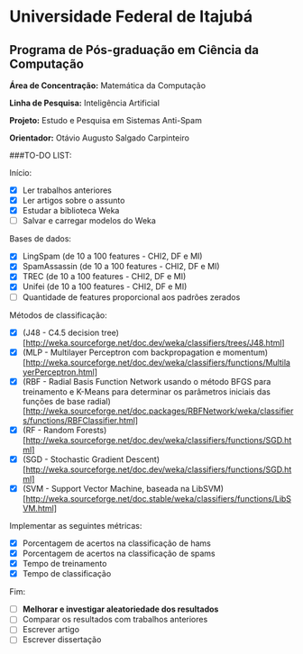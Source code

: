 # Universidade Federal de Itajubá
## Programa de Pós-graduação em Ciência da Computação

**Área de Concentração:** Matemática da Computação

**Linha de Pesquisa:** Inteligência Artificial

**Projeto:** Estudo e Pesquisa em Sistemas Anti-Spam

**Orientador:** Otávio Augusto Salgado Carpinteiro

###TO-DO LIST:

Início:
- [x] Ler trabalhos anteriores
- [x] Ler artigos sobre o assunto
- [x] Estudar a biblioteca Weka
- [ ] Salvar e carregar modelos do Weka

Bases de dados:
- [x] LingSpam (de 10 a 100 features - CHI2, DF e MI)
- [x] SpamAssassin (de 10 a 100 features - CHI2, DF e MI)
- [x] TREC (de 10 a 100 features - CHI2, DF e MI)
- [x] Unifei (de 10 a 100 features - CHI2, DF e MI)
- [ ] Quantidade de features proporcional aos padrões zerados

Métodos de classificação:
- [x] (J48 - C4.5 decision tree)[http://weka.sourceforge.net/doc.dev/weka/classifiers/trees/J48.html]
- [x] (MLP - Multilayer Perceptron com backpropagation e momentum) [http://weka.sourceforge.net/doc.dev/weka/classifiers/functions/MultilayerPerceptron.html]
- [x] (RBF - Radial Basis Function Network usando o método BFGS para treinamento e K-Means para determinar os parâmetros iniciais das funções de base radial)[http://weka.sourceforge.net/doc.packages/RBFNetwork/weka/classifiers/functions/RBFClassifier.html]
- [x] (RF - Random Forests)[http://weka.sourceforge.net/doc.dev/weka/classifiers/functions/SGD.html]
- [x] (SGD - Stochastic Gradient Descent)[http://weka.sourceforge.net/doc.dev/weka/classifiers/functions/SGD.html]
- [x] (SVM - Support Vector Machine, baseada na LibSVM) [http://weka.sourceforge.net/doc.stable/weka/classifiers/functions/LibSVM.html]

Implementar as seguintes métricas:
- [x] Porcentagem de acertos na classificação de hams
- [x] Porcentagem de acertos na classificação de spams
- [x] Tempo de treinamento
- [x] Tempo de classificação

Fim:
- [ ] **Melhorar e investigar aleatoriedade dos resultados**
- [ ] Comparar os resultados com trabalhos anteriores
- [ ] Escrever artigo
- [ ] Escrever dissertação
